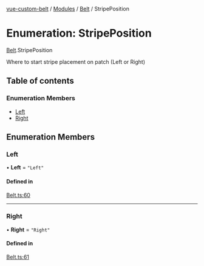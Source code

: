 [vue-custom-belt](../README.md) / [Modules](../modules.md) / [Belt](../modules/Belt.md) / StripePosition

# Enumeration: StripePosition

[Belt](../modules/Belt.md).StripePosition

Where to start stripe placement on patch (Left or Right)

## Table of contents

### Enumeration Members

- [Left](Belt.StripePosition.md#left)
- [Right](Belt.StripePosition.md#right)

## Enumeration Members

### Left

• **Left** = ``"Left"``

#### Defined in

[Belt.ts:60](https://github.com/jeffholst/vue-custom-belt/blob/fd97bd8/src/Belt.ts#L60)

___

### Right

• **Right** = ``"Right"``

#### Defined in

[Belt.ts:61](https://github.com/jeffholst/vue-custom-belt/blob/fd97bd8/src/Belt.ts#L61)
